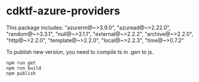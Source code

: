 # cdktf-azure-providers

This package includes:
    "azurerm@~>3.9.0",
    "azuread@~>2.22.0",
    "random@~>3.3.1",
    "null@~>3.1.1",
    "external@~>2.2.2",
    "archive@~>2.2.0",
    "http@~>2.2.0",
    "template@~>2.2.0",
    "local@~>2.2.3",
    "time@~>0.7.2"


To publish new version, you need to compile ts in .gen to js.
```
npm run get
npm run build
npm publish
```



